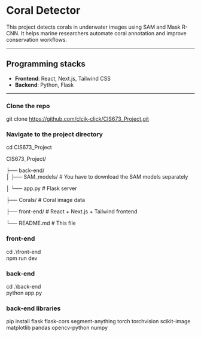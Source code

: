 # Coral Detector

This project detects corals  in underwater images using SAM and Mask R-CNN. It helps marine researchers automate coral annotation and improve conservation workflows.

---

## Programming stacks

- **Frontend**: React, Next.js, Tailwind CSS  
- **Backend**: Python, Flask

---

### Clone the repo
git clone https://github.com/clcik-click/CIS673_Project.git

### Navigate to the project directory
cd CIS673_Project


CIS673_Project/

├── back-end/              
│       ├── SAM_models/         # You have to download the SAM models separately

│       └── app.py              # Flask server

├── Corals/                 # Coral image data

├── front-end/              # React + Next.js + Tailwind frontend

└── README.md               # This file         

### front-end
cd .\front-end\
npm run dev

### back-end
cd .\back-end\
python app.py

### back-end libraries
pip install flask flask-cors segment-anything torch torchvision scikit-image matplotlib pandas opencv-python numpy
